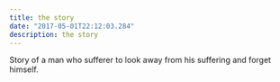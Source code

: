 ```yaml
---
title: the story
date: "2017-05-01T22:12:03.284"
description: the story
---
```


Story of a man who sufferer to look away from his suffering and forget himself.